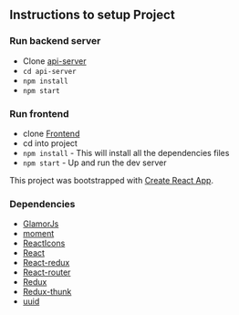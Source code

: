 ## Instructions to setup Project

### Run backend server

- Clone [api-server](https://github.com/udacity/reactnd-project-readable-starter)
- `cd api-server`
- `npm install`
- `npm start`

### Run frontend

- clone [Frontend](https://github.com/samAbey/readable.git)
- cd into project
- `npm install` - This will install all the dependencies files
- `npm start` - Up and run the dev server


This project was bootstrapped with [Create React App](https://github.com/facebookincubator/create-react-app).

### Dependencies

- [GlamorJs](https://github.com/threepointone/glamor)
- [moment](https://momentjs.com/)
- [ReactIcons](https://gorangajic.github.io/react-icons/fa.html)
- [React](https://reactjs.org/)
- [React-redux](https://github.com/reactjs/react-redux)
- [React-router](https://github.com/ReactTraining/react-router)
- [Redux](https://redux.js.org/)
- [Redux-thunk](https://github.com/gaearon/redux-thunk)
- [uuid](https://www.npmjs.com/package/uuid)
